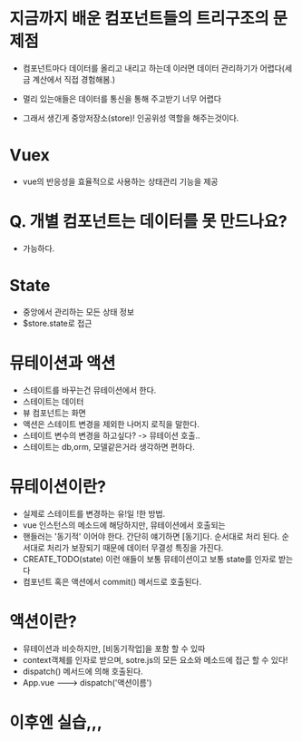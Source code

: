 # 지금까지 배운 컴포넌트들의 트리구조의 문제점
- 컴포넌트마다 데이터를 올리고 내리고 하는데 이러면 데이터 관리하기가 어렵다(세금 계산에서 직접 경험해봄.)

- 멀리 있는애들은 데이터를 통신을 통해 주고받기 너무 어렵다

- 그래서 생긴게 중앙저장소(store)! 인공위성 역할을 해주는것이다.

# Vuex
- vue의 반응성을 효율적으로 사용하는 상태관리 기능을 제공

# Q. 개별 컴포넌트는 데이터를 못 만드나요? 
- 가능하다.

# State
- 중앙에서 관리하는 모든 상태 정보
- $store.state로 접근

# 뮤테이션과 액션

- 스테이트를 바꾸는건 뮤테이션에서 한다.
- 스테이트는 데이터
- 뷰 컴포넌트는 화면
- 액션은 스테이트 변경을 제외한 나머지 로직을 말한다.
- 스테이트 변수의 변경을 하고싶다? -> 뮤테이션 호출..
- 스테이트는 db,orm, 모델같은거라 생각하면 편하다.

# 뮤테이션이란?
- 실제로 스테이트를 변경하는 유!일 !한 방법.
- vue 인스턴스의 메소드에 해당하지만, 뮤테이션에서 호출되는
- 핸들러는 '동기적' 이어야 한다. 간단히 얘기하면 [동기]다. 순서대로 처리 된다. 순서대로 처리가 보장되기 때문에 데이터 무결성 특징을 가진다.
- CREATE_TODO(state) 이런 애들이 보통 뮤테이션이고 보통 state를 인자로 받는다 
- 컴포넌트 혹은 액션에서 commit() 메서드로 호출된다.

# 액션이란? 
- 뮤테이션과 비슷하지만, [비동기작업]을 포함 할 수 있따
- context객체를 인자로 받으며, sotre.js의 모든 요소와 메소드에 접근 할 수 있다! 
- dispatch() 메서드에 의해 호출된다.
- App.vue ---> dispatch('액션이름')

# 이후엔 실습,,,